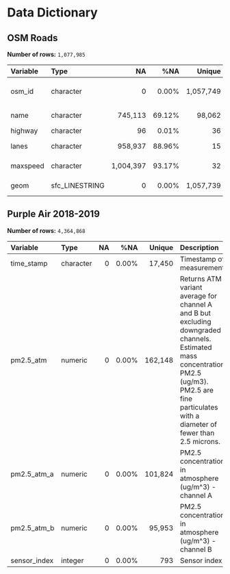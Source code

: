 Data Dictionary
================

## **OSM Roads**

**Number of rows:** `1,077,985`

| Variable | Type           |        NA |    %NA |    Unique | Description                          |
|:---------|:---------------|----------:|-------:|----------:|:-------------------------------------|
| osm_id   | character      |         0 |  0.00% | 1,057,749 | Unique Identifier from OpenStreetMap |
| name     | character      |   745,113 | 69.12% |    98,062 | Name of the entity                   |
| highway  | character      |        96 |  0.01% |        36 | Type of road                         |
| lanes    | character      |   958,937 | 88.96% |        15 | Number of lanes                      |
| maxspeed | character      | 1,004,397 | 93.17% |        32 | Maximum speed                        |
| geom     | sfc_LINESTRING |         0 |  0.00% | 1,057,739 | Geometry information                 |

## **Purple Air 2018-2019**

**Number of rows:** `4,364,868`

| Variable     | Type      |  NA |   %NA |  Unique | Description                                                                                                                                                                                           |
|:-------------|:----------|----:|------:|--------:|:------------------------------------------------------------------------------------------------------------------------------------------------------------------------------------------------------|
| time_stamp   | character |   0 | 0.00% |  17,450 | Timestamp of measurement                                                                                                                                                                              |
| pm2.5_atm    | numeric   |   0 | 0.00% | 162,148 | Returns ATM variant average for channel A and B but excluding downgraded channels. Estimated mass concentration PM2.5 (ug/m3). PM2.5 are fine particulates with a diameter of fewer than 2.5 microns. |
| pm2.5_atm_a  | numeric   |   0 | 0.00% | 101,824 | PM2.5 concentration in atmosphere (ug/m^3) - channel A                                                                                                                                                |
| pm2.5_atm_b  | numeric   |   0 | 0.00% |  95,953 | PM2.5 concentration in atmosphere (ug/m^3) - channel B                                                                                                                                                |
| sensor_index | integer   |   0 | 0.00% |     793 | Sensor index                                                                                                                                                                                          |
